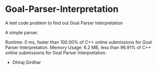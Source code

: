 # Goal-Parser-Interpretation
A leet code problem to find out Goal Parser Interpretation

A simple parser.

Runtime: 0 ms, faster than 100.00% of C++ online submissions for Goal Parser Interpretation.
Memory Usage: 6.2 MB, less than 96.91% of C++ online submissions for Goal Parser Interpretation.

- Dhiraj Girdhar
